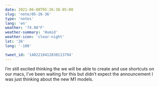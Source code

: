 ```yaml
---
date: 2021-06-08T05:26:38-05:00
slug: 'note/05-26-36'
type: 'notes'
lang: 'en'
weather: '74.98°F'
weather-summary: 'Humid'
weather-icon: 'clear-night'
lat: '26'
long: '-100'

tweet_id: '1402210412830113794'
---
```

I’m still excited thinking the we will be able to create and use shortcuts on our macs, I’ve been waiting for this but didn’t expect the announcement I was just thinking about the new M1 models.